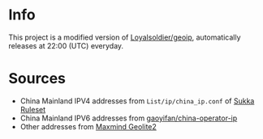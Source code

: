 # Info
This project is a modified version of [Loyalsoldier/geoip](https://github.com/Loyalsoldier/geoip), automatically releases at 22:00 (UTC) everyday.
# Sources
- China Mainland IPV4 addresses from `List/ip/china_ip.conf` of [Sukka Ruleset](https://github.com/SukkaW/Surge/)
- China Mainland IPV6 addresses from [gaoyifan/china-operator-ip](https://github.com/gaoyifan/china-operator-ip)
- Other addresses from [Maxmind Geolite2](https://dev.maxmind.com/geoip/geoip2/geolite2/)